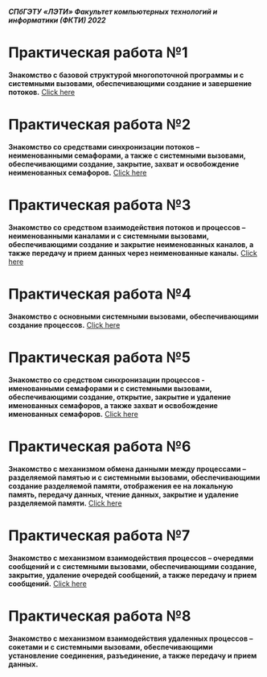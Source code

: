 ***СПбГЭТУ «ЛЭТИ»
Факультет компьютерных технологий и информатики (ФКТИ) 2022***
# Практическая работа №1
**Знакомство с базовой структурой многопоточной программы и с системными вызовами, обеспечивающими создание и завершение потоков.**
[Click here](/Lab1)
# Практическая работа №2
**Знакомство со средствами синхронизации потоков – неименованными семафорами, а также с системными вызовами, обеспечивающими создание, закрытие, захват и освобождение неименованных семафоров.**
[Click here](/Lab2)
# Практическая работа №3
**Знакомство со средством взаимодействия потоков и процессов – неименованными каналами и с системными вызовами, обеспечивающими создание и закрытие неименованных каналов, а также передачу и прием данных через неименованные каналы.**
[Click here](/Lab3)
# Практическая работа №4
**Знакомство с основными системными вызовами, обеспечивающими создание процессов.**
[Click here](/Lab4)
# Практическая работа №5
**Знакомство со средством синхронизации процессов - именованными семафорами и с системными вызовами, обеспечивающими создание, открытие, закрытие и удаление именованных семафоров, а также захват и освобождение именованных семафоров.**
[Click here](/Lab5)
# Практическая работа №6
**Знакомство с механизмом обмена данными между процессами – разделяемой памятью и с системными вызовами, обеспечивающими создание разделяемой памяти, отображения ее на локальную память, передачу данных,  чтение данных,  закрытие  и  удаление  разделяемой  памяти.**
[Click here](/Lab6)
# Практическая работа №7
**Знакомство с механизмом взаимодействия процессов – очередями сообщений и с системными вызовами, обеспечивающими создание, закрытие, удаление очередей сообщений, а также передачу и прием сообщений.**
[Click here](/Lab7)
# Практическая работа №8
**Знакомство с механизмом взаимодействия удаленных процессов – сокетами и с системными вызовами, обеспечивающими установление соединения, разъединение, а также передачу и прием данных.**
